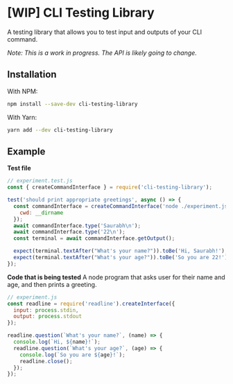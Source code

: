 # [WIP] CLI Testing Library

A testing library that allows you to test input and outputs of your CLI command.

*Note: This is a work in progress. The API is likely going to change.*

## Installation

With NPM:
```sh
npm install --save-dev cli-testing-library 
```

With Yarn:
```sh
yarn add --dev cli-testing-library
```

## Example

**Test file**
```js
// experiment.test.js
const { createCommandInterface } = require('cli-testing-library');

test('should print appropriate greetings', async () => {
  const commandInterface = createCommandInterface('node ./experiment.js', {
    cwd: __dirname
  });
  await commandInterface.type('Saurabh\n');
  await commandInterface.type('22\n');
  const terminal = await commandInterface.getOutput();

  expect(terminal.textAfter("What's your name?")).toBe('Hi, Saurabh!');
  expect(terminal.textAfter("What's your age?")).toBe('So you are 22!');
});
```

**Code that is being tested**
A node program that asks user for their name and age, and then prints a greeting.

```js
// experiment.js
const readline = require('readline').createInterface({
  input: process.stdin,
  output: process.stdout
});

readline.question(`What's your name?`, (name) => {
  console.log(`Hi, ${name}!`);
  readline.question(`What's your age?`, (age) => {
    console.log(`So you are ${age}!`);
    readline.close();
  });
});

```